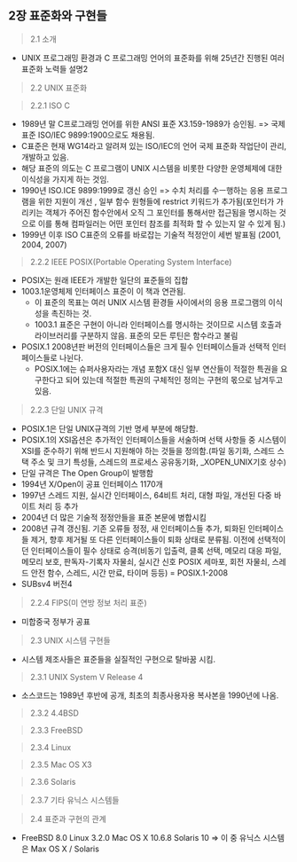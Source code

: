 ## 2장 표준화와 구현들

> 2.1 소개

- UNIX 프로그래밍 환경과 C 프로그래밍 언어의 표준화를 위해 25년간 진행된 여러 표준화 노력들 설명2

> 2.2 UNIX 표준화

> 2.2.1 ISO C

- 1989년 말 C프로그래밍 언어를 위한 ANSI 표준 X3.159-1989가 승인됨. => 국제 표준 ISO/IEC 9899:1900으로도 채용됨.
- C표준은 현재 WG14라고 알려져 있는 ISO/IEC의 언어 국제 표준화 작업단이 관리, 개발하고 있음.
- 해당 표준의 의도는 C 프로그램이 UNIX 시스템을 비롯한 다양한 운영체제에 대한 이식성을 가지게 하는 것임.
- 1990년 ISO.ICE 9899:1999로 갱신 승인 => 수치 처리를 수ㅡ행하는 응용 프로그램을 위한 지원이 개선 , 일부 함수 원형들에 restrict 키워드가 추가됨(포인터가 가리키는 객체가 주어진 함수안에서 오직 그 포인터를 통해서만 접근됨을 명시하는 것으로 이를 통해 컴파일러는 어떤 포인터 참조를 최적화 할 수 있는지 알 수 있게 됨.)
- 1999년 이후 ISO C표준의 오류를 바로잡는 기술적 적정안이 세번 발표됨 (2001, 2004, 2007)

> 2.2.2 IEEE POSIX(Portable Operating System Interface)

- POSIX는 원래 IEEE가 개발한 일단의 표준들의 집합
- 1003.1운영체제 인터페이스 표준이 이 책과 연관됨.
  - 이 표준의 목표는 여러 UNIX 시스템 환경들 사이에서의 응용 프로그램의 이식성을 촉진하는 것.
  - 1003.1 표준은 구현이 아니라 인터페이스를 명시하는 것이므로 시스템 호출과 라이브러리를 구분하지 않음. 표준의 모든 루틴은 함수라고 불림
- POSIX.1 2008년판 버전의 인터페이스들은 크게 필수 인터페이스들과 선택적 인터페이스들로 나뉜다.
  - POSIX.1에는 슈퍼사용자라는 개념 포함X 대신 일부 연산들이 적절한 특권을 요구한다고 되어 있는데 적절한 특권의 구체적인 정의는 구현의 몫으로 남겨두고 있음.

> 2.2.3 단일 UNIX 규격

- POSIX.1은 단일 UNIX규격의 기반 명세 부분에 해당함.
- POSIX.1의 XSI옵션은 추가적인 인터페이스들을 서술하며 선택 사항들 중 시스템이 XSI를 준수하기 위해 반드시 지원해야 하는 것들을 정의함.(파일 동기화, 스레드 스택 주소 및 크기 특성들, 스레드의 프로세스 공유동기화, \_XOPEN_UNIX기호 상수)
- 단일 규격은 The Open Group이 발행함
- 1994년 X/Open이 공표 인터페이스 1170개
- 1997년 스레드 지원, 실시간 인터페이스, 64비트 처리, 대형 파일, 개선된 다중 바이트 처리 등 추가
- 2004년 더 많은 기술적 정정안들을 표준 본문에 병합시킴
- 2008년 규격 갱신됨. 기존 오류들 정정, 새 인터페이스들 추가, 퇴화된 인터페이스들 제거, 향후 제거될 또 다른 인터페이스들이 퇴화 상태로 분류됨. 이전에 선택적이던 인터페이스들이 필수 상태로 승격(비동기 입출력, 클록 선택, 메모리 대응 파일, 메모리 보호, 판독자-기록자 자물쇠, 실시간 신호 POSIX 세마포, 회전 자물쇠, 스레드 안전 함수, 스레드, 시간 만료, 타이머 등등) = POSIX.1-2008
- SUBsv4 버전4

> 2.2.4 FIPS(미 연방 정보 처리 표준)

- 미합중국 정부가 공표

> 2.3 UNIX 시스템 구현들

- 시스템 제조사들은 표준들을 실질적인 구현으로 탈바꿈 시킴.

> 2.3.1 UNIX System V Release 4

- 소스코드는 1989년 후반에 공개, 최초의 최종사용자용 복사본을 1990년에 나옴.

> 2.3.2 4.4BSD

> 2.3.3 FreeBSD

> 2.3.4 Linux

> 2.3.5 Mac OS X3

> 2.3.6 Solaris

> 2.3.7 기타 유닉스 시스템들

> 2.4 표준과 구현의 관계

- FreeBSD 8.0 Linux 3.2.0 Mac OS X 10.6.8 Solaris 10 => 이 중 유닉스 시스템은 Max OS X / Solaris
